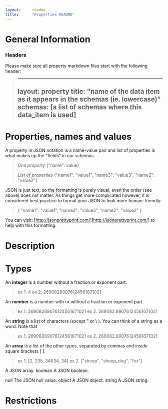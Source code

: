 ```yaml
---
layout:		readme
title:		"Properties README"
---
```


# General Information

### Headers
Please make sure all property markdown files start with the following header:

> ---
> layout:			property
> title:			"name of the data item as it appears in the schemas (ie. lowercase)"
> schemas:			[a list of schemas where this data_item is used]
> ---

# Properties, names and values
A property in JSON notation is a name-value pair and list of properties is what makes up the "fields" in our schemas.

> *One property*
> {"name": value}
>
> *List of properties*
> {"name1": "value1", "name3": "value3", "name2": "value2"}

JSON is just text, so the formatting is purely visual, even the order (see above) does not matter. As things get more complicated however, it is considered best practice to format your JSON to look more human-friendly:

> {
>   "name1": "value1",
>   "name3": "value3",
>   "name2": "value2"
> }

You can visit: [http://jsonprettyprint.com/][http://jsonprettyprint.com/] to help with this formatting.

# Description

# Types
An **integer** is a number without a fraction or exponent part.

> ex 1. 4
> ex 2. 26908289076124561671021

An **number** is a number with or without a fraction or exponent part.

> ex 1. 26908289076124561671021
> ex 2. 269082.89076124561671021

An **string** is a list of characters (except " or \ ). You can think of a string as a word. Note that 

> ex 1. 26908289076124561671021
> ex 2. 269082.89076124561671021

An **array** is a list of the other types, separated by commas and inside square brackets [ ].

> ex 1. [2, 235, 34634, 34]
> ex 2. ["sheep", "sheep_dog", "fox"]

A JSON array.
boolean
A JSON boolean.

null
The JSON null value.
object
A JSON object.
string
A JSON string.

# Restrictions


